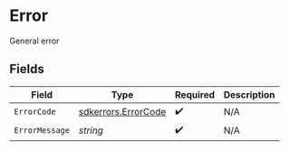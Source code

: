 # Error

General error


## Fields

| Field                                                             | Type                                                              | Required                                                          | Description                                                       |
| ----------------------------------------------------------------- | ----------------------------------------------------------------- | ----------------------------------------------------------------- | ----------------------------------------------------------------- |
| `ErrorCode`                                                       | [sdkerrors.ErrorCode](../../../pkg/models/sdkerrors/errorcode.md) | :heavy_check_mark:                                                | N/A                                                               |
| `ErrorMessage`                                                    | *string*                                                          | :heavy_check_mark:                                                | N/A                                                               |